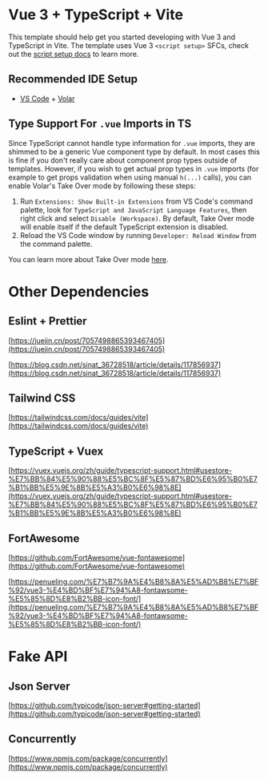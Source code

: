 # Vue 3 + TypeScript + Vite

This template should help get you started developing with Vue 3 and TypeScript in Vite. The template uses Vue 3 `<script setup>` SFCs, check out the [script setup docs](https://v3.vuejs.org/api/sfc-script-setup.html#sfc-script-setup) to learn more.

## Recommended IDE Setup

- [VS Code](https://code.visualstudio.com/) + [Volar](https://marketplace.visualstudio.com/items?itemName=Vue.volar)

## Type Support For `.vue` Imports in TS

Since TypeScript cannot handle type information for `.vue` imports, they are shimmed to be a generic Vue component type by default. In most cases this is fine if you don't really care about component prop types outside of templates. However, if you wish to get actual prop types in `.vue` imports (for example to get props validation when using manual `h(...)` calls), you can enable Volar's Take Over mode by following these steps:

1. Run `Extensions: Show Built-in Extensions` from VS Code's command palette, look for `TypeScript and JavaScript Language Features`, then right click and select `Disable (Workspace)`. By default, Take Over mode will enable itself if the default TypeScript extension is disabled.
2. Reload the VS Code window by running `Developer: Reload Window` from the command palette.

You can learn more about Take Over mode [here](https://github.com/johnsoncodehk/volar/discussions/471).

# Other Dependencies

## Eslint + Prettier

[https://juejin.cn/post/7057498865393467405](https://juejin.cn/post/7057498865393467405)

[https://blog.csdn.net/sinat_36728518/article/details/117856937](https://blog.csdn.net/sinat_36728518/article/details/117856937)

## Tailwind CSS

[https://tailwindcss.com/docs/guides/vite](https://tailwindcss.com/docs/guides/vite)

## TypeScript + Vuex

[https://vuex.vuejs.org/zh/guide/typescript-support.html#usestore-%E7%BB%84%E5%90%88%E5%BC%8F%E5%87%BD%E6%95%B0%E7%B1%BB%E5%9E%8B%E5%A3%B0%E6%98%8E](https://vuex.vuejs.org/zh/guide/typescript-support.html#usestore-%E7%BB%84%E5%90%88%E5%BC%8F%E5%87%BD%E6%95%B0%E7%B1%BB%E5%9E%8B%E5%A3%B0%E6%98%8E)

## FortAwesome

[https://github.com/FortAwesome/vue-fontawesome](https://github.com/FortAwesome/vue-fontawesome)

[https://penueling.com/%E7%B7%9A%E4%B8%8A%E5%AD%B8%E7%BF%92/vue3-%E4%BD%BF%E7%94%A8-fontawsome-%E5%85%8D%E8%B2%BB-icon-font/](https://penueling.com/%E7%B7%9A%E4%B8%8A%E5%AD%B8%E7%BF%92/vue3-%E4%BD%BF%E7%94%A8-fontawsome-%E5%85%8D%E8%B2%BB-icon-font/)

# Fake API

## Json Server

[https://github.com/typicode/json-server#getting-started](https://github.com/typicode/json-server#getting-started)

## Concurrently

[https://www.npmjs.com/package/concurrently](https://www.npmjs.com/package/concurrently)
